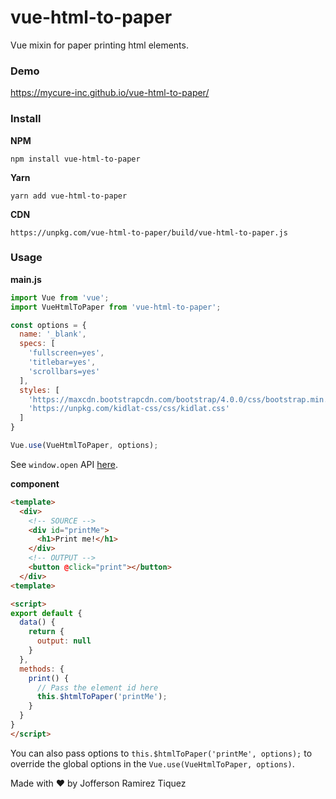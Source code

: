 # vue-html-to-paper
Vue mixin for paper printing html elements.

### Demo

https://mycure-inc.github.io/vue-html-to-paper/

### Install

**NPM**
```
npm install vue-html-to-paper
```
**Yarn**
```
yarn add vue-html-to-paper
```
**CDN**
```
https://unpkg.com/vue-html-to-paper/build/vue-html-to-paper.js
```

### Usage

**main.js**

```javascript
import Vue from 'vue';
import VueHtmlToPaper from 'vue-html-to-paper';

const options = {
  name: '_blank',
  specs: [
    'fullscreen=yes',
    'titlebar=yes',
    'scrollbars=yes'
  ],
  styles: [
    'https://maxcdn.bootstrapcdn.com/bootstrap/4.0.0/css/bootstrap.min.css',
    'https://unpkg.com/kidlat-css/css/kidlat.css'
  ]
}

Vue.use(VueHtmlToPaper, options);
```

See `window.open` API [here](https://www.w3schools.com/Jsref/met_win_open.asp).

**component**

```html
<template>
  <div>
    <!-- SOURCE -->
    <div id="printMe">
      <h1>Print me!</h1>
    </div>
    <!-- OUTPUT -->
    <button @click="print"></button>
  </div>
<template>

<script>
export default {
  data() {
    return {
      output: null
    }
  },
  methods: {
    print() {
      // Pass the element id here
      this.$htmlToPaper('printMe');
    }
  }
}
</script>
```

You can also pass options to `this.$htmlToPaper('printMe', options);` to override the global options in the `Vue.use(VueHtmlToPaper, options)`.

Made with ❤️ by Jofferson Ramirez Tiquez
